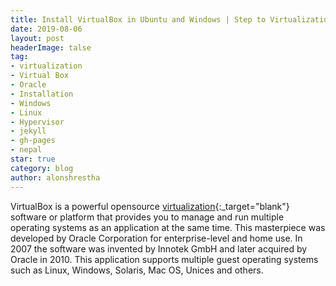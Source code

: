 ```yaml
---
title: Install VirtualBox in Ubuntu and Windows | Step to Virtualization
date: 2019-08-06
layout: post
headerImage: talse
tag:
- virtualization
- Virtual Box
- Oracle
- Installation
- Windows
- Linux
- Hypervisor
- jekyll
- gh-pages
- nepal
star: true
category: blog
author: alonshrestha
---
```


VirtualBox is a powerful opensource [virtualization](https://alonshrestha.com.np/Virtualization/){:_target="blank"} software or platform that provides you to manage and run multiple operating systems as an application at the same time. This masterpiece was developed by Oracle Corporation for enterprise-level and home use. In 2007 the software was invented by Innotek GmbH and later acquired by Oracle in 2010.  This application supports multiple guest operating systems such as Linux, Windows, Solaris, Mac OS, Unices and others.